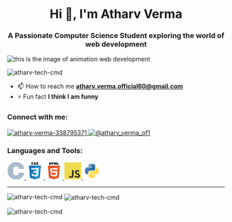 <h1 align="center">Hi 👋, I'm Atharv Verma</h1>
<h3 align="center">A Passionate Computer Science Student exploring the world of web development</h3>
<img src="https://attentioninsight.com/wp-content/uploads/2024/04/animation.jpeg" alt="this is the image of animation web development" width="600">

<p align="left"> 
  <img src="https://komarev.com/ghpvc/?username=atharv-tech-cmd&label=Profile%20views&color=0e75b6&style=flat" alt="atharv-tech-cmd" /> 
</p>

- 📫 How to reach me **atharv.verma.official60@gmail.com**  
- ⚡ Fun fact **I think I am funny**

<h3 align="left">Connect with me:</h3>
<p align="left">
  <a href="https://linkedin.com/in/atharv-verma-338795371" target="blank">
    <img align="center" src="https://raw.githubusercontent.com/rahuldkjain/github-profile-readme-generator/master/src/images/icons/Social/linked-in-alt.svg" alt="atharv-verma-338795371" height="30" width="40" />
  </a>
  <a href="https://www.hackerrank.com/@atharv_verma_of1" target="blank">
    <img align="center" src="https://raw.githubusercontent.com/rahuldkjain/github-profile-readme-generator/master/src/images/icons/Social/hackerrank.svg" alt="@atharv_verma_of1" height="30" width="40" />
  </a>
</p>

<h3 align="left">Languages and Tools:</h3>
<p align="left"> 
  <a href="https://www.cprogramming.com/" target="_blank" rel="noreferrer">
    <img src="https://raw.githubusercontent.com/devicons/devicon/master/icons/c/c-original.svg" alt="C" width="40" height="40"/>
  </a> 
  <a href="https://www.w3schools.com/css/" target="_blank" rel="noreferrer">
    <img src="https://raw.githubusercontent.com/devicons/devicon/master/icons/css3/css3-original-wordmark.svg" alt="CSS3" width="40" height="40"/>
  </a> 
  <a href="https://www.w3.org/html/" target="_blank" rel="noreferrer">
    <img src="https://raw.githubusercontent.com/devicons/devicon/master/icons/html5/html5-original-wordmark.svg" alt="HTML5" width="40" height="40"/>
  </a> 
  <a href="https://developer.mozilla.org/en-US/docs/Web/JavaScript" target="_blank" rel="noreferrer">
    <img src="https://raw.githubusercontent.com/devicons/devicon/master/icons/javascript/javascript-original.svg" alt="JavaScript" width="40" height="40"/>
  </a> 
  <a href="https://www.python.org" target="_blank" rel="noreferrer">
    <img src="https://raw.githubusercontent.com/devicons/devicon/master/icons/python/python-original.svg" alt="Python" width="40" height="40"/>
  </a> 
</p>

---

<p>
  <img align="left" src="https://github-readme-stats.vercel.app/api/top-langs?username=atharv-tech-cmd&show_icons=true&locale=en&layout=compact" alt="atharv-tech-cmd" />
</p>

<p>
  &nbsp;<img align="center" src="https://github-readme-stats.vercel.app/api?username=atharv-tech-cmd&show_icons=true&locale=en" alt="atharv-tech-cmd" />
</p>

<p>
  <img align="center" src="https://github-readme-streak-stats.herokuapp.com/?user=atharv-tech-cmd&" alt="atharv-tech-cmd" />
</p>
